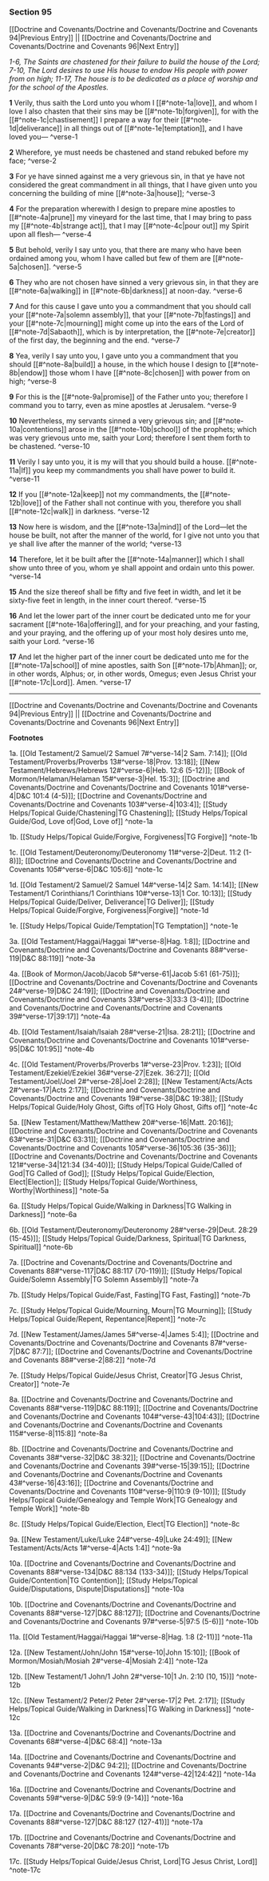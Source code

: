 ### Section 95

[[Doctrine and Covenants/Doctrine and Covenants/Doctrine and Covenants 94|Previous Entry]]  ||  [[Doctrine and Covenants/Doctrine and Covenants/Doctrine and Covenants 96|Next Entry]]

*1-6, The Saints are chastened for their failure to build the house of the Lord; 7-10, The Lord desires to use His house to endow His people with power from on high; 11-17, The house is to be dedicated as a place of worship and for the school of the Apostles.*

**1**  Verily, thus saith the Lord unto you whom I [[#^note-1a|love]], and whom I love I also chasten that their sins may be [[#^note-1b|forgiven]], for with the [[#^note-1c|chastisement]] I prepare a way for their [[#^note-1d|deliverance]] in all things out of [[#^note-1e|temptation]], and I have loved you— ^verse-1

**2**  Wherefore, ye must needs be chastened and stand rebuked before my face; ^verse-2

**3**  For ye have sinned against me a very grievous sin, in that ye have not considered the great commandment in all things, that I have given unto you concerning the building of mine [[#^note-3a|house]]; ^verse-3

**4**  For the preparation wherewith I design to prepare mine apostles to [[#^note-4a|prune]] my vineyard for the last time, that I may bring to pass my [[#^note-4b|strange act]], that I may [[#^note-4c|pour out]] my Spirit upon all flesh— ^verse-4

**5**  But behold, verily I say unto you, that there are many who have been ordained among you, whom I have called but few of them are [[#^note-5a|chosen]]. ^verse-5

**6**  They who are not chosen have sinned a very grievous sin, in that they are [[#^note-6a|walking]] in [[#^note-6b|darkness]] at noon-day. ^verse-6

**7**  And for this cause I gave unto you a commandment that you should call your [[#^note-7a|solemn assembly]], that your [[#^note-7b|fastings]] and your [[#^note-7c|mourning]] might come up into the ears of the Lord of [[#^note-7d|Sabaoth]], which is by interpretation, the [[#^note-7e|creator]] of the first day, the beginning and the end. ^verse-7

**8**    Yea, verily I say unto you, I gave unto you a commandment that you should [[#^note-8a|build]] a house, in the which house I design to [[#^note-8b|endow]] those whom I have [[#^note-8c|chosen]] with power from on high; ^verse-8

**9**  For this is the [[#^note-9a|promise]] of the Father unto you; therefore I command you to tarry, even as mine apostles at Jerusalem. ^verse-9

**10**  Nevertheless, my servants sinned a very grievous sin; and [[#^note-10a|contentions]] arose in the [[#^note-10b|school]] of the prophets; which was very grievous unto me, saith your Lord; therefore I sent them forth to be chastened. ^verse-10

**11**  Verily I say unto you, it is my will that you should build a house. [[#^note-11a|If]] you keep my commandments you shall have power to build it. ^verse-11

**12**  If you [[#^note-12a|keep]] not my commandments, the [[#^note-12b|love]] of the Father shall not continue with you, therefore you shall [[#^note-12c|walk]] in darkness. ^verse-12

**13**  Now here is wisdom, and the [[#^note-13a|mind]] of the Lord—let the house be built, not after the manner of the world, for I give not unto you that ye shall live after the manner of the world; ^verse-13

**14**  Therefore, let it be built after the [[#^note-14a|manner]] which I shall show unto three of you, whom ye shall appoint and ordain unto this power. ^verse-14

**15**  And the size thereof shall be fifty and five feet in width, and let it be sixty-five feet in length, in the inner court thereof. ^verse-15

**16**  And let the lower part of the inner court be dedicated unto me for your sacrament [[#^note-16a|offering]], and for your preaching, and your fasting, and your praying, and the offering up of your most holy desires unto me, saith your Lord. ^verse-16

**17**  And let the higher part of the inner court be dedicated unto me for the [[#^note-17a|school]] of mine apostles, saith Son [[#^note-17b|Ahman]]; or, in other words, Alphus; or, in other words, Omegus; even Jesus Christ your [[#^note-17c|Lord]]. Amen. ^verse-17


---
[[Doctrine and Covenants/Doctrine and Covenants/Doctrine and Covenants 94|Previous Entry]]  ||  [[Doctrine and Covenants/Doctrine and Covenants/Doctrine and Covenants 96|Next Entry]]


**Footnotes**


1a. [[Old Testament/2 Samuel/2 Samuel 7#^verse-14|2 Sam. 7:14]]; [[Old Testament/Proverbs/Proverbs 13#^verse-18|Prov. 13:18]]; [[New Testament/Hebrews/Hebrews 12#^verse-6|Heb. 12:6 (5-12)]]; [[Book of Mormon/Helaman/Helaman 15#^verse-3|Hel. 15:3]]; [[Doctrine and Covenants/Doctrine and Covenants/Doctrine and Covenants 101#^verse-4|D&C 101:4 (4-5)]]; [[Doctrine and Covenants/Doctrine and Covenants/Doctrine and Covenants 103#^verse-4|103:4]]; [[Study Helps/Topical Guide/Chastening|TG Chastening]]; [[Study Helps/Topical Guide/God, Love of|God, Love of]] ^note-1a

1b. [[Study Helps/Topical Guide/Forgive, Forgiveness|TG Forgive]] ^note-1b

1c. [[Old Testament/Deuteronomy/Deuteronomy 11#^verse-2|Deut. 11:2 (1-8)]]; [[Doctrine and Covenants/Doctrine and Covenants/Doctrine and Covenants 105#^verse-6|D&C 105:6]] ^note-1c

1d. [[Old Testament/2 Samuel/2 Samuel 14#^verse-14|2 Sam. 14:14]]; [[New Testament/1 Corinthians/1 Corinthians 10#^verse-13|1 Cor. 10:13]]; [[Study Helps/Topical Guide/Deliver, Deliverance|TG Deliver]]; [[Study Helps/Topical Guide/Forgive, Forgiveness|Forgive]] ^note-1d

1e. [[Study Helps/Topical Guide/Temptation|TG Temptation]] ^note-1e

3a. [[Old Testament/Haggai/Haggai 1#^verse-8|Hag. 1:8]]; [[Doctrine and Covenants/Doctrine and Covenants/Doctrine and Covenants 88#^verse-119|D&C 88:119]] ^note-3a

4a. [[Book of Mormon/Jacob/Jacob 5#^verse-61|Jacob 5:61 (61-75)]]; [[Doctrine and Covenants/Doctrine and Covenants/Doctrine and Covenants 24#^verse-19|D&C 24:19]]; [[Doctrine and Covenants/Doctrine and Covenants/Doctrine and Covenants 33#^verse-3|33:3 (3-4)]]; [[Doctrine and Covenants/Doctrine and Covenants/Doctrine and Covenants 39#^verse-17|39:17]] ^note-4a

4b. [[Old Testament/Isaiah/Isaiah 28#^verse-21|Isa. 28:21]]; [[Doctrine and Covenants/Doctrine and Covenants/Doctrine and Covenants 101#^verse-95|D&C 101:95]] ^note-4b

4c. [[Old Testament/Proverbs/Proverbs 1#^verse-23|Prov. 1:23]]; [[Old Testament/Ezekiel/Ezekiel 36#^verse-27|Ezek. 36:27]]; [[Old Testament/Joel/Joel 2#^verse-28|Joel 2:28]]; [[New Testament/Acts/Acts 2#^verse-17|Acts 2:17]]; [[Doctrine and Covenants/Doctrine and Covenants/Doctrine and Covenants 19#^verse-38|D&C 19:38]]; [[Study Helps/Topical Guide/Holy Ghost, Gifts of|TG Holy Ghost, Gifts of]] ^note-4c

5a. [[New Testament/Matthew/Matthew 20#^verse-16|Matt. 20:16]]; [[Doctrine and Covenants/Doctrine and Covenants/Doctrine and Covenants 63#^verse-31|D&C 63:31]]; [[Doctrine and Covenants/Doctrine and Covenants/Doctrine and Covenants 105#^verse-36|105:36 (35-36)]]; [[Doctrine and Covenants/Doctrine and Covenants/Doctrine and Covenants 121#^verse-34|121:34 (34-40)]]; [[Study Helps/Topical Guide/Called of God|TG Called of God]]; [[Study Helps/Topical Guide/Election, Elect|Election]]; [[Study Helps/Topical Guide/Worthiness, Worthy|Worthiness]] ^note-5a

6a. [[Study Helps/Topical Guide/Walking in Darkness|TG Walking in Darkness]] ^note-6a

6b. [[Old Testament/Deuteronomy/Deuteronomy 28#^verse-29|Deut. 28:29 (15-45)]]; [[Study Helps/Topical Guide/Darkness, Spiritual|TG Darkness, Spiritual]] ^note-6b

7a. [[Doctrine and Covenants/Doctrine and Covenants/Doctrine and Covenants 88#^verse-117|D&C 88:117 (70-119)]]; [[Study Helps/Topical Guide/Solemn Assembly|TG Solemn Assembly]] ^note-7a

7b. [[Study Helps/Topical Guide/Fast, Fasting|TG Fast, Fasting]] ^note-7b

7c. [[Study Helps/Topical Guide/Mourning, Mourn|TG Mourning]]; [[Study Helps/Topical Guide/Repent, Repentance|Repent]] ^note-7c

7d. [[New Testament/James/James 5#^verse-4|James 5:4]]; [[Doctrine and Covenants/Doctrine and Covenants/Doctrine and Covenants 87#^verse-7|D&C 87:7]]; [[Doctrine and Covenants/Doctrine and Covenants/Doctrine and Covenants 88#^verse-2|88:2]] ^note-7d

7e. [[Study Helps/Topical Guide/Jesus Christ, Creator|TG Jesus Christ, Creator]] ^note-7e

8a. [[Doctrine and Covenants/Doctrine and Covenants/Doctrine and Covenants 88#^verse-119|D&C 88:119]]; [[Doctrine and Covenants/Doctrine and Covenants/Doctrine and Covenants 104#^verse-43|104:43]]; [[Doctrine and Covenants/Doctrine and Covenants/Doctrine and Covenants 115#^verse-8|115:8]] ^note-8a

8b. [[Doctrine and Covenants/Doctrine and Covenants/Doctrine and Covenants 38#^verse-32|D&C 38:32]]; [[Doctrine and Covenants/Doctrine and Covenants/Doctrine and Covenants 39#^verse-15|39:15]]; [[Doctrine and Covenants/Doctrine and Covenants/Doctrine and Covenants 43#^verse-16|43:16]]; [[Doctrine and Covenants/Doctrine and Covenants/Doctrine and Covenants 110#^verse-9|110:9 (9-10)]]; [[Study Helps/Topical Guide/Genealogy and Temple Work|TG Genealogy and Temple Work]] ^note-8b

8c. [[Study Helps/Topical Guide/Election, Elect|TG Election]] ^note-8c

9a. [[New Testament/Luke/Luke 24#^verse-49|Luke 24:49]]; [[New Testament/Acts/Acts 1#^verse-4|Acts 1:4]] ^note-9a

10a. [[Doctrine and Covenants/Doctrine and Covenants/Doctrine and Covenants 88#^verse-134|D&C 88:134 (133-34)]]; [[Study Helps/Topical Guide/Contention|TG Contention]]; [[Study Helps/Topical Guide/Disputations, Dispute|Disputations]] ^note-10a

10b. [[Doctrine and Covenants/Doctrine and Covenants/Doctrine and Covenants 88#^verse-127|D&C 88:127]]; [[Doctrine and Covenants/Doctrine and Covenants/Doctrine and Covenants 97#^verse-5|97:5 (5-6)]] ^note-10b

11a. [[Old Testament/Haggai/Haggai 1#^verse-8|Hag. 1:8 (2-11)]] ^note-11a

12a. [[New Testament/John/John 15#^verse-10|John 15:10]]; [[Book of Mormon/Mosiah/Mosiah 2#^verse-4|Mosiah 2:4]] ^note-12a

12b. [[New Testament/1 John/1 John 2#^verse-10|1 Jn. 2:10 (10, 15)]] ^note-12b

12c. [[New Testament/2 Peter/2 Peter 2#^verse-17|2 Pet. 2:17]]; [[Study Helps/Topical Guide/Walking in Darkness|TG Walking in Darkness]] ^note-12c

13a. [[Doctrine and Covenants/Doctrine and Covenants/Doctrine and Covenants 68#^verse-4|D&C 68:4]] ^note-13a

14a. [[Doctrine and Covenants/Doctrine and Covenants/Doctrine and Covenants 94#^verse-2|D&C 94:2]]; [[Doctrine and Covenants/Doctrine and Covenants/Doctrine and Covenants 124#^verse-42|124:42]] ^note-14a

16a. [[Doctrine and Covenants/Doctrine and Covenants/Doctrine and Covenants 59#^verse-9|D&C 59:9 (9-14)]] ^note-16a

17a. [[Doctrine and Covenants/Doctrine and Covenants/Doctrine and Covenants 88#^verse-127|D&C 88:127 (127-41)]] ^note-17a

17b. [[Doctrine and Covenants/Doctrine and Covenants/Doctrine and Covenants 78#^verse-20|D&C 78:20]] ^note-17b

17c. [[Study Helps/Topical Guide/Jesus Christ, Lord|TG Jesus Christ, Lord]] ^note-17c